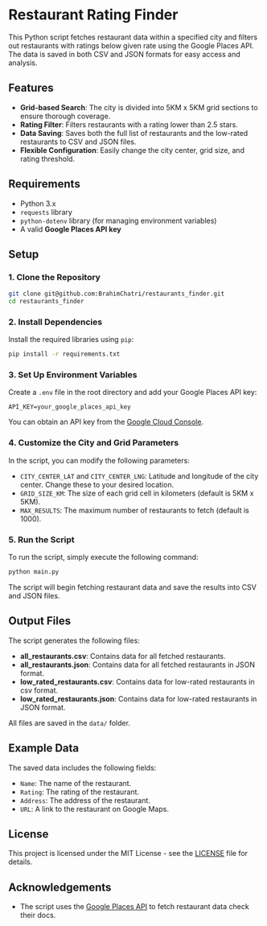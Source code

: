 
# Restaurant Rating Finder

This Python script fetches restaurant data within a specified city and filters out restaurants with ratings below given rate using the Google Places API. The data is saved in both CSV and JSON formats for easy access and analysis.

## Features

- **Grid-based Search**: The city is divided into 5KM x 5KM grid sections to ensure thorough coverage.
- **Rating Filter**: Filters restaurants with a rating lower than 2.5 stars.
- **Data Saving**: Saves both the full list of restaurants and the low-rated restaurants to CSV and JSON files.
- **Flexible Configuration**: Easily change the city center, grid size, and rating threshold.

## Requirements

- Python 3.x
- `requests` library
- `python-dotenv` library (for managing environment variables)
- A valid **Google Places API key**

## Setup

### 1. Clone the Repository

```bash
git clone git@github.com:BrahimChatri/restaurants_finder.git
cd restaurants_finder
```

### 2. Install Dependencies

Install the required libraries using `pip`:

```bash
pip install -r requirements.txt
```

### 3. Set Up Environment Variables

Create a `.env` file in the root directory and add your Google Places API key:

```env
API_KEY=your_google_places_api_key
```

You can obtain an API key from the [Google Cloud Console](https://console.cloud.google.com/).

### 4. Customize the City and Grid Parameters

In the script, you can modify the following parameters:

- `CITY_CENTER_LAT` and `CITY_CENTER_LNG`: Latitude and longitude of the city center. Change these to your desired location.
- `GRID_SIZE_KM`: The size of each grid cell in kilometers (default is 5KM x 5KM).
- `MAX_RESULTS`: The maximum number of restaurants to fetch (default is 1000).

### 5. Run the Script

To run the script, simply execute the following command:

```bash
python main.py
```

The script will begin fetching restaurant data and save the results into CSV and JSON files.

## Output Files

The script generates the following files:

- **all_restaurants.csv**: Contains data for all fetched restaurants.
- **all_restaurants.json**: Contains data for all fetched restaurants in JSON format.
- **low_rated_restaurants.csv**: Contains data for low-rated restaurants in csv format.
- **low_rated_restaurants.json**: Contains data for low-rated restaurants in JSON format.

All files are saved in the `data/` folder.

## Example Data

The saved data includes the following fields:

- `Name`: The name of the restaurant.
- `Rating`: The rating of the restaurant.
- `Address`: The address of the restaurant.
- `URL`: A link to the restaurant on Google Maps.

## License

This project is licensed under the MIT License - see the [LICENSE](LICENSE) file for details.

## Acknowledgements

- The script uses the [Google Places API](https://developers.google.com/maps/documentation/places/web-service/overview) to fetch restaurant data check their docs. 